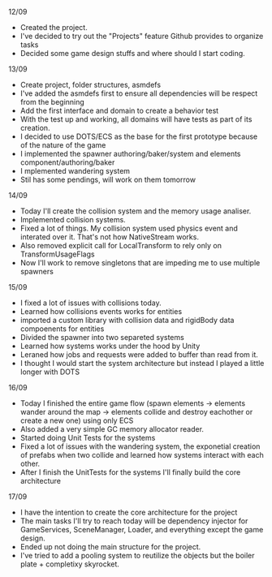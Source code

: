 12/09
- Created the project.
- I've decided to try out the "Projects" feature Github provides to organize tasks
- Decided some game design stuffs and where should I start coding.

13/09 
- Create project, folder structures, asmdefs
- I've added the asmdefs first to ensure all dependencies will be respect from the beginning
- Add the first interface and domain to create a behavior test
- With the test up and working, all domains will have tests as part of its creation.
- I decided to use DOTS/ECS as the base for the first prototype because of the nature of the game
- I implemented the spawner authoring/baker/system and elements component/authoring/baker
- I mplemented wandering system
- Stil has some pendings, will work on them tomorrow

14/09
- Today I'll create the collision system and the memory usage analiser.
- Implemented collision systems.
- Fixed a lot of things. My collision system used physics event and interated over it. That's not how NativeStream works.
- Also removed explicit call for LocalTransform to rely only on TransformUsageFlags
- Now I'll work to remove singletons that are impeding me to use multiple spawners

15/09
- I fixed a lot of issues with collisions today.
- Learned how collisions events works for entities
- imported a custom library with collision data and rigidBody data compoenents for entities
- Divided the spawner into two separeted systems
- Learned how systems works under the hood by Unity
- Leraned how jobs and requests were added to buffer than read from it.
- I thought I would start the system architecture but instead I played a little longer with DOTS

16/09
- Today I finished the entire game flow (spawn elements -> elements wander around the map -> elements collide and destroy eachother or create a new one) using only ECS
- Also added a very simple GC memory allocator reader.
- Started doing Unit Tests for the systems
- Fixed a lot of issues with the wandering system, the exponetial creation of prefabs when two collide and learned how systems interact with each other.
- After I finish the UnitTests for the systems I'll finally build the core architecture

17/09
- I have the intention to create the core architecture for the project
- The main tasks I'll try to reach today will be dependency injector for GameServices, SceneManager, Loader, and everything except the game design.
- Ended up not doing the main structure for the project.
- I've tried to add a pooling system to reutilize the objects but the boiler plate + completixy skyrocket.
